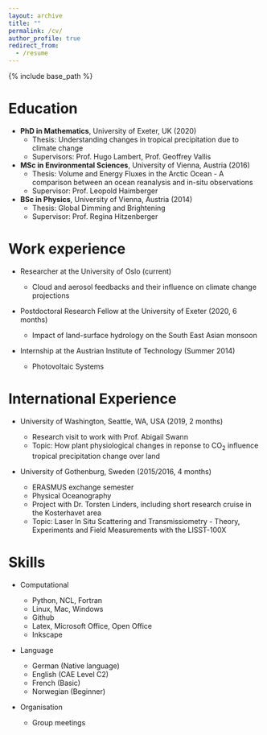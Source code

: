 ```yaml
---
layout: archive
title: ""
permalink: /cv/
author_profile: true
redirect_from:
  - /resume
---
```


{% include base_path %}

Education
======
* **PhD in Mathematics**, University of Exeter, UK (2020)
  * Thesis: Understanding changes in tropical precipitation due to climate change
  * Supervisors: Prof. Hugo Lambert, Prof. Geoffrey Vallis
* **MSc in Environmental Sciences**, University of Vienna, Austria (2016)
  * Thesis: Volume and Energy Fluxes in the Arctic Ocean - A comparison between an ocean reanalysis and in-situ observations
  * Supervisor: Prof. Leopold Haimberger
* **BSc in Physics**, University of Vienna, Austria (2014)
  * Thesis: Global Dimming and Brightening
  * Supervisor: Prof. Regina Hitzenberger


Work experience
======
* Researcher at the University of Oslo (current)
  * Cloud and aerosol feedbacks and their influence on climate change projections
  
* Postdoctoral Research Fellow at the University of Exeter (2020, 6 months)
  * Impact of land-surface hydrology on the South East Asian monsoon

* Internship at the Austrian Institute of Technology (Summer 2014)
  * Photovoltaic Systems
  
  
International Experience
======
* University of Washington, Seattle, WA, USA (2019, 2 months)
  * Research visit to work with Prof. Abigail Swann
  * Topic: How plant physiological changes in reponse to CO<sub>2</sub> influence tropical precipitation change over land 
  
* University of Gothenburg, Sweden (2015/2016, 4 months)
  * ERASMUS exchange semester
  * Physical Oceanography
  * Project with Dr. Torsten Linders, including short research cruise in the Kosterhavet area
  * Topic: Laser In Situ Scattering and Transmissiometry - Theory, Experiments and Field Measurements with the LISST-100X


Skills
======
* Computational
  * Python, NCL, Fortran
  * Linux, Mac, Windows
  * Github
  * Latex, Microsoft Office, Open Office
  * Inkscape 
  
* Language
  * German (Native language)
  * English (CAE Level C2)
  * French (Basic)
  * Norwegian (Beginner)
  
* Organisation
  * Group meetings 

  

